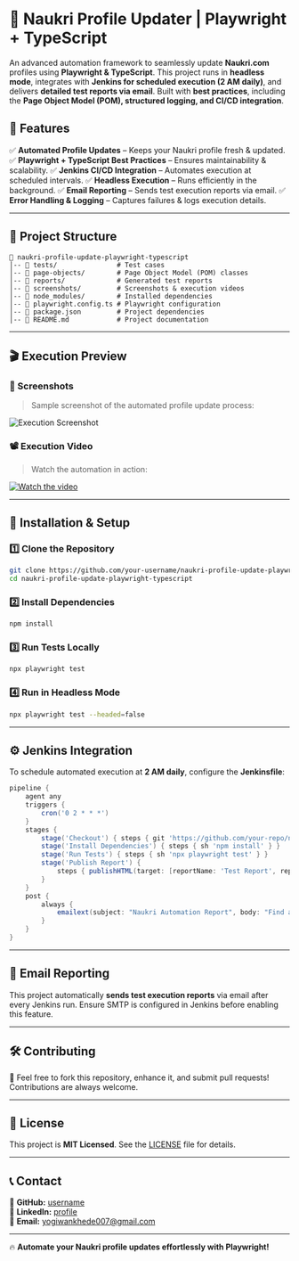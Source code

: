 # 🚀 Naukri Profile Updater | Playwright + TypeScript

An advanced automation framework to seamlessly update **Naukri.com** profiles using **Playwright & TypeScript**. This project runs in **headless mode**, integrates with **Jenkins for scheduled execution (2 AM daily)**, and delivers **detailed test reports via email**. Built with **best practices**, including the **Page Object Model (POM), structured logging, and CI/CD integration**.

## 📌 Features

✅ **Automated Profile Updates** – Keeps your Naukri profile fresh & updated.
✅ **Playwright + TypeScript Best Practices** – Ensures maintainability & scalability.
✅ **Jenkins CI/CD Integration** – Automates execution at scheduled intervals.
✅ **Headless Execution** – Runs efficiently in the background.
✅ **Email Reporting** – Sends test execution reports via email.
✅ **Error Handling & Logging** – Captures failures & logs execution details.

---

## 📂 Project Structure

```
📁 naukri-profile-update-playwright-typescript
│-- 📁 tests/               # Test cases
│-- 📁 page-objects/        # Page Object Model (POM) classes
│-- 📁 reports/             # Generated test reports
│-- 📁 screenshots/         # Screenshots & execution videos
│-- 📁 node_modules/        # Installed dependencies
│-- 📄 playwright.config.ts # Playwright configuration
│-- 📄 package.json         # Project dependencies
│-- 📄 README.md            # Project documentation
```

---

## 🎬 Execution Preview

### **📸 Screenshots**
> Sample screenshot of the automated profile update process:

![Execution Screenshot](screenshots/execution.png)

### **📽️ Execution Video**
> Watch the automation in action:

[![Watch the video](screenshots/video-thumbnail.png)](screenshots/execution.mp4)

---

## 🚀 Installation & Setup

### **1️⃣ Clone the Repository**
```sh
git clone https://github.com/your-username/naukri-profile-update-playwright-typescript.git
cd naukri-profile-update-playwright-typescript
```

### **2️⃣ Install Dependencies**
```sh
npm install
```

### **3️⃣ Run Tests Locally**
```sh
npx playwright test
```

### **4️⃣ Run in Headless Mode**
```sh
npx playwright test --headed=false
```

---

## ⚙️ Jenkins Integration

To schedule automated execution at **2 AM daily**, configure the **Jenkinsfile**:
```groovy
pipeline {
    agent any
    triggers {
        cron('0 2 * * *')
    }
    stages {
        stage('Checkout') { steps { git 'https://github.com/your-repo/naukri-profile-update-playwright-typescript.git' } }
        stage('Install Dependencies') { steps { sh 'npm install' } }
        stage('Run Tests') { steps { sh 'npx playwright test' } }
        stage('Publish Report') {
            steps { publishHTML(target: [reportName: 'Test Report', reportDir: 'playwright-report', reportFiles: 'index.html']) }
        }
    }
    post {
        always {
            emailext(subject: "Naukri Automation Report", body: "Find attached report.", attachmentsPattern: "playwright-report/index.html")
        }
    }
}
```

---

## 📧 Email Reporting

This project automatically **sends test execution reports** via email after every Jenkins run. Ensure SMTP is configured in Jenkins before enabling this feature.

---

## 🛠️ Contributing

🚀 Feel free to fork this repository, enhance it, and submit pull requests! Contributions are always welcome.

---

## 📝 License

This project is **MIT Licensed**. See the [LICENSE](LICENSE) file for details.

---

## 📞 Contact

🔹 **GitHub:** [username](https://github.com/yogeshwankhede007)  
🔹 **LinkedIn:** [profile](https://www.linkedin.com/in/ywankhede/)  
🔹 **Email:** yogiwankhede007@gmail.com  

---

🔥 **Automate your Naukri profile updates effortlessly with Playwright!**

